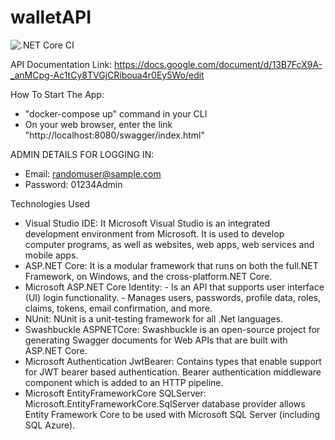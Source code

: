 # walletAPI

![.NET Core CI](https://github.com/neytoe/walletAPI/workflows/.NET%20Core%20CI/badge.svg)

API Documentation Link: https://docs.google.com/document/d/13B7FcX9A-_anMCpg-Ac1tCy8TVGjCRiboua4r0Ey5Wo/edit

How To Start The App: 
* "docker-compose up" command in your CLI 
* On your web browser, enter the link "http://localhost:8080/swagger/index.html"

ADMIN DETAILS FOR LOGGING IN:
* Email: randomuser@sample.com
* Password: 01234Admin

Technologies Used
* Visual Studio IDE: It Microsoft Visual Studio is an integrated development environment from Microsoft. It is used to develop computer programs, 
                     as well as websites, web apps, web services and mobile apps. 
* ASP.NET Core: It is a modular framework that runs on both the full.NET Framework, on Windows, and the cross-platform.NET Core. 
* Microsoft ASP.NET Core Identity: 
      -  Is an API that supports user interface (UI) login functionality.
      -  Manages users, passwords, profile data, roles, claims, tokens, email confirmation, and more.
* NUnit: NUnit is a unit-testing framework for all .Net languages.
* Swashbuckle ASPNETCore: Swashbuckle is an open-source project for generating Swagger documents for Web APIs that are built with ASP.NET Core.
* Microsoft Authentication JwtBearer: Contains types that enable support for JWT bearer based authentication. Bearer authentication middleware component
                     which is added to an HTTP pipeline. 
* Microsoft EntityFrameworkCore SQLServer: Microsoft.EntityFrameworkCore.SqlServer database provider allows Entity Framework Core to be used with Microsoft 
                     SQL Server (including SQL Azure). 
